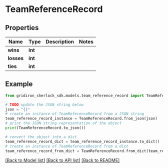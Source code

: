 # TeamReferenceRecord


## Properties

Name | Type | Description | Notes
------------ | ------------- | ------------- | -------------
**wins** | **int** |  | 
**losses** | **int** |  | 
**ties** | **int** |  | 

## Example

```python
from gridiron_sherlock_sdk.models.team_reference_record import TeamReferenceRecord

# TODO update the JSON string below
json = "{}"
# create an instance of TeamReferenceRecord from a JSON string
team_reference_record_instance = TeamReferenceRecord.from_json(json)
# print the JSON string representation of the object
print(TeamReferenceRecord.to_json())

# convert the object into a dict
team_reference_record_dict = team_reference_record_instance.to_dict()
# create an instance of TeamReferenceRecord from a dict
team_reference_record_from_dict = TeamReferenceRecord.from_dict(team_reference_record_dict)
```
[[Back to Model list]](../README.md#documentation-for-models) [[Back to API list]](../README.md#documentation-for-api-endpoints) [[Back to README]](../README.md)



